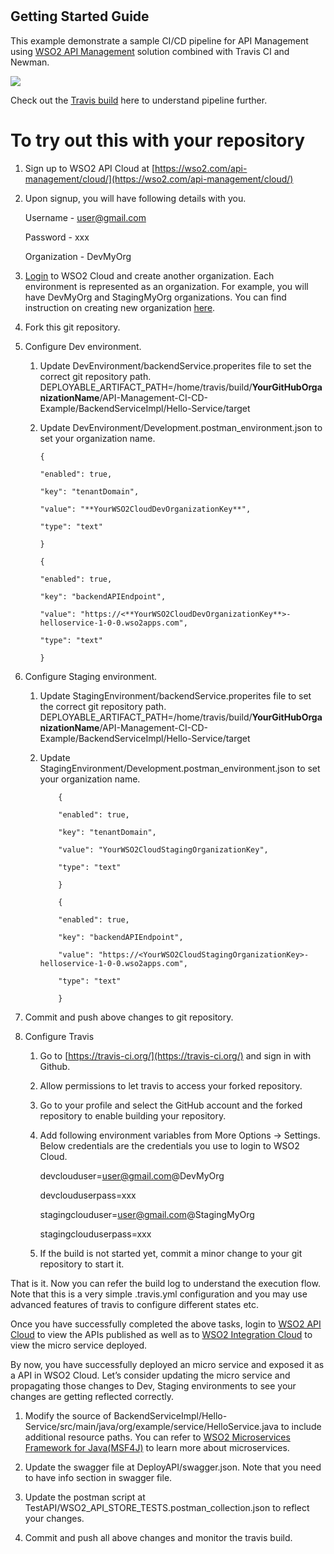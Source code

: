 
#
## Getting Started Guide

This example demonstrate a sample CI/CD pipeline for API Management using [WSO2 API Management](https://wso2.com/api-management/) solution combined with Travis CI and Newman.

![](https://lh5.googleusercontent.com/dYoaXQQ7CyLGXjWo6YTZDzCUKQpyevq-UlYbzdFrMYLuSQG1J6A4vFZvc4TvPLqZC-4p_Zg7qlek9oo3wiQEdGlDbCCFj8YQpSlJq0rij5kK-_KhmcF7NzWXrBmeM3F3onw4PGpM)

  

Check out the [Travis build](https://travis-ci.org/manjulaRathnayaka/API-Management-CI-CD-Example/builds/356742320) here to understand pipeline further.

  

# To try out this with your repository

1.  Sign up to WSO2 API Cloud at [https://wso2.com/api-management/cloud/](https://wso2.com/api-management/cloud/)
    
2.  Upon signup, you will have following details with you.   

    Username - [user@gmail.com](mailto:user@gmail.com)
    
    Password - xxx
    
    Organization - DevMyOrg

    

3.  [Login](http://cloudmgt.cloud.wso2.com/cloudmgt/) to WSO2 Cloud and create another organization. Each environment is represented as an organization. For example, you will have DevMyOrg and StagingMyOrg organizations. You can find instruction on creating new organization [here](https://docs.wso2.com/display/IdentityCloud/Cloud+Administration#CloudAdministration-Addaneworganization).
    
4.  Fork this git repository.
    
5.  Configure Dev environment.
    1.  Update DevEnvironment/backendService.properites file to set the correct git repository path.  DEPLOYABLE\_ARTIFACT\_PATH=/home/travis/build/**YourGitHubOrganizationName**/API-Management-CI-CD-Example/BackendServiceImpl/Hello-Service/target
    
	2.  Update DevEnvironment/Development.postman_environment.json to set your organization name.   

		    {
		    
		    "enabled": true,
		    
		    "key": "tenantDomain",
		    
		    "value": "**YourWSO2CloudDevOrganizationKey**",
		    
		    "type": "text"
		    
		    }
		    
		    {
		    
		    "enabled": true,
		    
		    "key": "backendAPIEndpoint",
		    
		    "value": "https://<**YourWSO2CloudDevOrganizationKey**>-helloservice-1-0-0.wso2apps.com",
		    
		    "type": "text"
		    
		    }

  

 1.  Configure Staging environment.
	   
	 1. Update StagingEnvironment/backendService.properites file to set the
	    correct git repository path. 
	            DEPLOYABLE\_ARTIFACT\_PATH=/home/travis/build/**YourGitHubOrganizationName**/API-Management-CI-CD-Example/BackendServiceImpl/Hello-Service/target
	    
	 2. Update StagingEnvironment/Development.postman_environment.json to set your
	        organization name.

            
        
        	    {
        	    
        	    "enabled": true,
        	    
        	    "key": "tenantDomain",
        	    
        	    "value": "YourWSO2CloudStagingOrganizationKey",
        	    
        	    "type": "text"
        	    
        	    }
        	    
        	    {
        	    
        	    "enabled": true,
        	    
        	    "key": "backendAPIEndpoint",
        	    
        	    "value": "https://<YourWSO2CloudStagingOrganizationKey>-helloservice-1-0-0.wso2apps.com",
        	    
        	    "type": "text"
        	    
        	    }

 3. Commit and push above changes to git repository.
    
6.  Configure Travis	
    1. Go to [https://travis-ci.org/](https://travis-ci.org/) and sign in
    with Github.
    	    
    2. Allow permissions to let travis to access your forked repository.
    	    
    3.  Go to your profile and select the GitHub account and the forked repository to enable building your repository.
    	    
    4.  Add following environment variables from More Options -> Settings. Below credentials are the credentials you use to login to
    WSO2 Cloud.
    	    
    
    	 devclouduser=[user@gmail.com](mailto:user@gmail.com)@DevMyOrg
    	    
    	 devclouduserpass=xxx
    	  
    	 stagingclouduser=[user@gmail.com](mailto:user@gmail.com)@StagingMyOrg
    	    
    	 stagingclouduserpass=xxx
    	    
    
    5.  If the build is not started yet, commit a minor change to your git repository to start it.

    

That is it. Now you can refer the build log to understand the execution flow. Note that this is a very simple .travis.yml configuration and you may use advanced features of travis to configure different states etc.

  

Once you have successfully completed the above tasks, login to [WSO2 API Cloud](http://api.cloud.wso2.com/publisher/) to view the APIs published as well as to [WSO2 Integration Cloud](http://integration.cloud.wso2.com/appmgt/) to view the micro service deployed.

  

By now, you have successfully deployed an micro service and exposed it as a API in WSO2 Cloud. Let’s consider updating the micro service and propagating those changes to Dev, Staging environments to see your changes are getting reflected correctly.

1.  Modify the source of BackendServiceImpl/Hello-Service/src/main/java/org/example/service/HelloService.java to include additional resource paths. You can refer to [WSO2 Microservices Framework for Java(MSF4J)](https://github.com/wso2/msf4j) to learn more about microservices.
    
2.  Update the swagger file at DeployAPI/swagger.json. Note that you need to have info section in swagger file.
    
3.  Update the postman script at TestAPI/WSO2\_API\_STORE\_TESTS.postman\_collection.json to reflect your changes.
    
4.  Commit and push all above changes and monitor the travis build.


